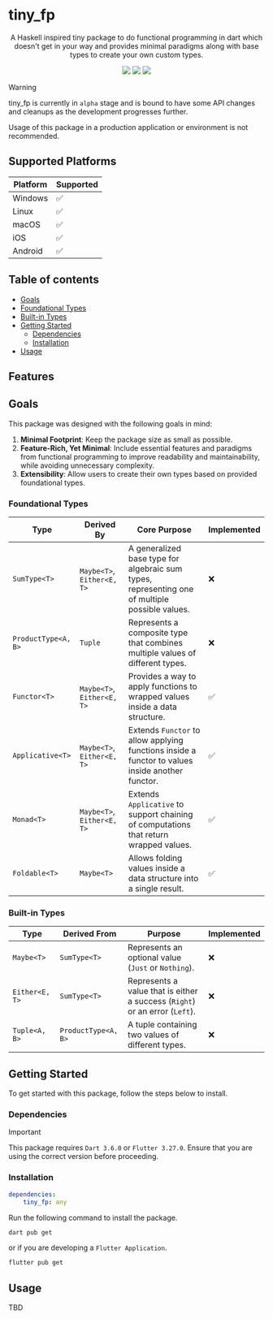 # tiny_fp

<p align="center">
    A Haskell inspired tiny package to do functional programming in dart which doesn't get in your way and provides minimal paradigms along with base types to create your own custom types.
</p>

<p align="center">
    <img src="https://img.shields.io/badge/stage-alpha-red" />
    <img src="https://img.shields.io/pub/v/tiny_fp?" />
    <img src="https://img.shields.io/github/license/maranix/tiny_fp?logo=github" />
</p>

> [!WARNING]
>
> tiny_fp is currently in `alpha` stage and is bound to have some API changes and cleanups as the development progresses further.
> 
> Usage of this package in a production application or environment is not recommended.

## Supported Platforms

| Platform | Supported |
| -------------- | --------------- |
| Windows | ✅ |
| Linux | ✅ |
| macOS | ✅ |
| iOS | ✅ |
| Android | ✅ |

## Table of contents
- [Goals](#goals)
- [Foundational Types](#foundational-types)
- [Built-in Types](#built-in-types)
- [Getting Started](#getting-started)
  - [Dependencies](#dependencies)
  - [Installation](#installation)
- [Usage](#usage)

## Features

## Goals

This package was designed with the following goals in mind:

1. **Minimal Footprint**: Keep the package size as small as possible.
2. **Feature-Rich, Yet Minimal**: Include essential features and paradigms from functional programming to improve readability and maintainability, while avoiding unnecessary complexity.
3. **Extensibility**: Allow users to create their own types based on provided foundational types.

### Foundational Types

| Type  | Derived By                             | Core Purpose                                    | Implemented |
| ------------------- | -------------------------------------- | ---------------------------------------------- | ----------- |
| `SumType<T>`        | `Maybe<T>`, `Either<E, T>`            | A generalized base type for algebraic sum types, representing one of multiple possible values. | ❌ |
| `ProductType<A, B>`| `Tuple`                | Represents a composite type that combines multiple values of different types.                | ❌          |
| `Functor<T>`       | `Maybe<T>`, `Either<E, T>` | Provides a way to apply functions to wrapped values inside a data structure.                  | ✅         |
| `Applicative<T>`   | `Maybe<T>`, `Either<E, T>` | Extends `Functor` to allow applying functions inside a functor to values inside another functor. | ✅          |
| `Monad<T>`         | `Maybe<T>`, `Either<E, T>` | Extends `Applicative` to support chaining of computations that return wrapped values.           | ✅         |
| `Foldable<T>`      | `Maybe<T>` | Allows folding values inside a data structure into a single result.                           | ✅          |

### Built-in Types

| Type      | Derived From            | Purpose                                                   | Implemented |
| ------------------- | ----------------------- | --------------------------------------------------------- | ----------- |
| `Maybe<T>`          | `SumType<T>`            | Represents an optional value (`Just` or `Nothing`).       | ❌          |
| `Either<E, T>`      | `SumType<T>`            | Represents a value that is either a success (`Right`) or an error (`Left`). | ❌          |
| `Tuple<A, B>`     | `ProductType<A, B>`| A tuple containing two values of different types.                                | ❌          |

## Getting Started

To get started with this package, follow the steps below to install.

### Dependencies

> [!IMPORTANT]
> This package requires `Dart 3.6.0` or `Flutter 3.27.0`. Ensure that you are using the correct version before proceeding.

### Installation

```yaml
dependencies:
    tiny_fp: any
```

Run the following command to install the package.

```bash
dart pub get
```

or if you are developing a `Flutter Application`.

```bash
flutter pub get
```

## Usage

TBD
